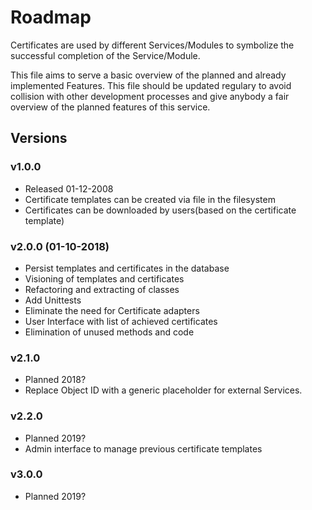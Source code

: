# Roadmap

Certificates are used by different Services/Modules to
symbolize the successful completion of the Service/Module.

This file aims to serve a basic overview of the planned and
already implemented Features.
This file should be updated regulary to avoid collision with
other development processes and give anybody a fair overview
of the planned features of this service.

## Versions

### v1.0.0 

* Released 01-12-2008
* Certificate templates can be created via file
  in the filesystem
* Certificates can be downloaded by users(based on
  the certificate template)

### v2.0.0 (01-10-2018)

* Persist templates and certificates in the database
* Visioning of templates and certificates
* Refactoring and extracting of classes
* Add Unittests
* Eliminate the need for Certificate adapters
* User Interface with list of achieved certificates
* Elimination of unused methods and code

### v2.1.0

* Planned 2018?
* Replace Object ID with a generic placeholder for
  external Services.

### v2.2.0

* Planned 2019?
* Admin interface to manage previous certificate templates

### v3.0.0
* Planned 2019?
